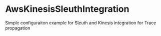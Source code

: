 # AwsKinesisSleuthIntegration
Simple configuraiton example for Sleuth and Kinesis integration for Trace propagation
